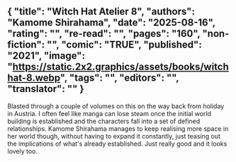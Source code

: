 {
 "title": "Witch Hat Atelier 8",
 "authors": "Kamome Shirahama",
 "date": "2025-08-16",
 "rating": "",
 "re-read": "",
 "pages": "160",
 "non-fiction": "",
 "comic": "TRUE",
 "published": "2021",
 "image": "https://static.2x2.graphics/assets/books/witchhat-8.webp",
 "tags": "",
 "editors": "",
 "translator": ""
}
---

Blasted through a couple of volumes on this on the way back from holiday in Austria. I often feel like manga can lose steam once the initial world building is established and the characters fall into a set of defined relationships. Kamome Shirahama manages to keep realising more space in her world though, without having to expand it constantly, just teasing out the implications of what's already established. Just really good and it looks lovely too.
